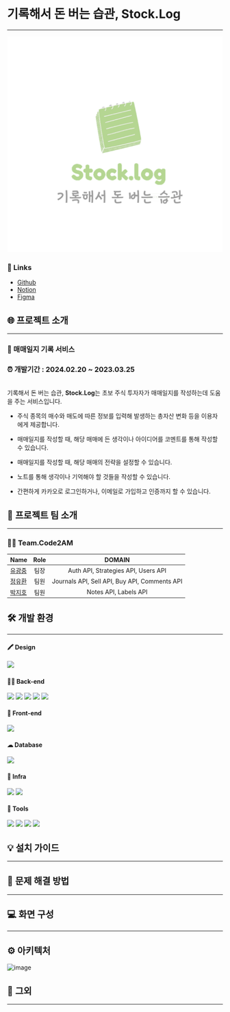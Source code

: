 # 기록해서 돈 버는 습관, Stock.Log

---

![로고](logo.png)

### 🐝 Links
- [Github](https://github.com/Code2AM)
- [Notion](https://www.notion.so/Code2Am-3bec4e66656647b98f89ac43292a4b03)
- [Figma](https://www.figma.com/file/dLplvYglGrFNPf4xPcwFQM/Stock.Log?type=design&node-id=0-1&mode=design&t=YVa9dsPLNeG7QzMz-0)

## 🌐 프로젝트 소개

---

### 📝 매매일지 기록 서비스
### ⏰ 개발기간 : 2024.02.20 ~ 2023.03.25
<br>
기록해서 돈 버는 습관, <b>Stock.Log</b>는 초보 주식 투자자가 매매일지를 작성하는데 도움을 주는 서비스입니다.

- 주식 종목의 매수와 매도에 따른 정보를 입력해 발생하는 총자산 변화 등을 이용자에게 제공합니다.<br>

- 매매일지를 작성할 때, 해당 매매에 든 생각이나 아이디어를 코멘트를 통해 작성할 수 있습니다.<br>

- 매매일지를 작성할 때, 해당 매매의 전략을 설정할 수 있습니다.<br>

- 노트를 통해 생각이나 기억해야 할 것들을 작성할 수 있습니다.<br>

- 간편하게 카카오로 로그인하거나, 이메일로 가입하고 인증까지 할 수 있습니다.


## 👨 프로젝트 팀 소개

---

### 🤜🤛  Team.Code2AM

 Name                                   | Role                                | DOMAIN                                |
|----------------------------------------|:-------------------------------------:|:-------------------------------------:|
| [유광중](https://github.com/isac7722)  | 팀장 | Auth API, Strategies API, Users API | 
| [정유환](https://github.com/ClownYH)    | 팀원 | Journals API, Sell API, Buy API, Comments API |
| [박지호](https://github.com/hiimparkjiho) | 팀원 | Notes API, Labels API | 



## 🛠 개발 환경

---

#### 🖍 Design
<span>
  <img src="https://img.shields.io/badge/Figma-F24E1E?style=for-the-badge&logo=figma&logoColor=white">
</span>

#### 👩‍💻 Back-end
<span>
<img src="https://img.shields.io/badge/Spring Boot-6DB33F?style=for-the-badge&logo=Spring Boot&logoColor=white">
<img src="https://img.shields.io/badge/spring security-6DB33F?style=for-the-badge&logo=springsecurity&logoColor=white">
<img src="https://img.shields.io/badge/spring validation-6DB33F?style=for-the-badge&logo=springvalidation&logoColor=white">
<img src="https://img.shields.io/badge/Gradle-02303A?style=for-the-badge&logo=Gradle&logoColor=white">
<img src="https://img.shields.io/badge/Hibernate-59666C?style=for-the-badge&logo=Hibernate&logoColor=white">
</span>

#### 📱 Front-end
<span>
<img src="https://img.shields.io/badge/React_Native-20232A?style=for-the-badge&logo=react&logoColor=61DAFB">

</span>


#### ☁ Database
<span>
<img src="https://img.shields.io/badge/mysql-4479A1?style=for-the-badge&logo=mysql&logoColor=white">
</span>

#### 🔌 Infra
<span>
<img src="https://img.shields.io/badge/docker-2496ED?style=for-the-badge&logo=docker&logoColor=white">
<img src="https://img.shields.io/badge/Jenkins-D24939?style=for-the-badge&logo=Jenkins&logoColor=white">
</span>

#### 🔗 Tools
<span>
<img src="https://img.shields.io/badge/GIT-E44C30?style=for-the-badge&logo=git&logoColor=white">
<img src="https://img.shields.io/badge/GitHub-100000?style=for-the-badge&logo=github&logoColor=white">
<img src="https://img.shields.io/badge/Sourcetree-0052CC?style=for-the-badge&logo=Sourcetree&logoColor=white">
<img src="https://img.shields.io/badge/Notion-%23000000.svg?style=for-the-badge&logo=notion&logoColor=white">
</span>

## 💡 설치 가이드

---

## 🚀 문제 해결 방법

--- 


## 💻 화면 구성

---

## ⚙️ 아키텍처
![image](https://github.com/Code2AM/Stock.Log-Backend/assets/146904333/45a826cc-abc3-4e41-bb64-e9bd201db7ff)



## 🧐 그외

---
